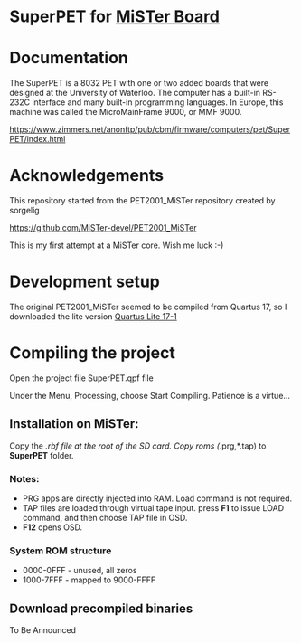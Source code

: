 # SuperPET for [MiSTer Board](https://github.com/MiSTer-devel/Main_MiSTer/wiki)

# Documentation

The SuperPET is a 8032 PET with one or two added boards that were designed at the University of Waterloo. The computer has a built-in RS-232C interface and many built-in programming languages. In Europe, this machine was called the MicroMainFrame 9000, or MMF 9000.

https://www.zimmers.net/anonftp/pub/cbm/firmware/computers/pet/SuperPET/index.html

# Acknowledgements

This repository started from the PET2001_MiSTer repository created by sorgelig

https://github.com/MiSTer-devel/PET2001_MiSTer

This is my first attempt at a MiSTer core.  Wish me luck :-)


# Development setup

The original PET2001_MiSTer seemed to be compiled from Quartus 17, so I downloaded the lite version
[Quartus Lite 17-1](https://www.intel.com/content/www/us/en/software-kit/669444/intel-quartus-prime-lite-edition-design-software-version-17-1-for-windows.html)

# Compiling the project

Open the project file SuperPET.qpf file

Under the Menu, Processing, choose Start Compiling.
Patience is a virtue...

## Installation on MiSTer:
Copy the *.rbf file at the root of the SD card. Copy roms (*.prg,*.tap) to **SuperPET** folder.

### Notes:
* PRG apps are directly injected into RAM. Load command is not required.
* TAP files are loaded through virtual tape input. press **F1** to issue LOAD command, and then choose TAP file in OSD.
* **F12** opens OSD.

### System ROM structure
* 0000-0FFF - unused, all zeros
* 1000-7FFF - mapped to 9000-FFFF

## Download precompiled binaries
To Be Announced
